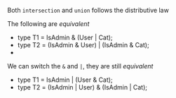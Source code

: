 Both `intersection` and `union` follows the distributive law

The following are *equivalent*
- type T1 = IsAdmin & (User | Cat);
- type T2 = (IsAdmin & User) | (IsAdmin & Cat);
- 
We can switch the `&` and `|`, they are still *equivalent*
- type T1 = IsAdmin | (User & Cat);
- type T2 = (IsAdmin | User) & (IsAdmin | Cat);